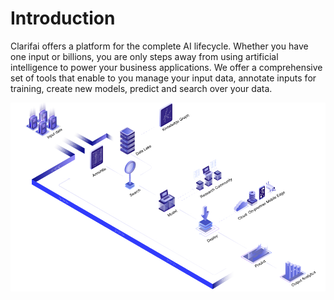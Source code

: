 # Introduction

Clarifai offers a platform for the complete AI lifecycle. Whether you have one input or billions, you are only steps away from using artificial intelligence to power your business applications. We offer a comprehensive set of tools that enable to you manage your input data, annotate inputs for training, create new models, predict and search over your data.

![](.gitbook/assets/platform_diagram%20%282%29%20%282%29%20%282%29%20%282%29%20%281%29.jpg)

